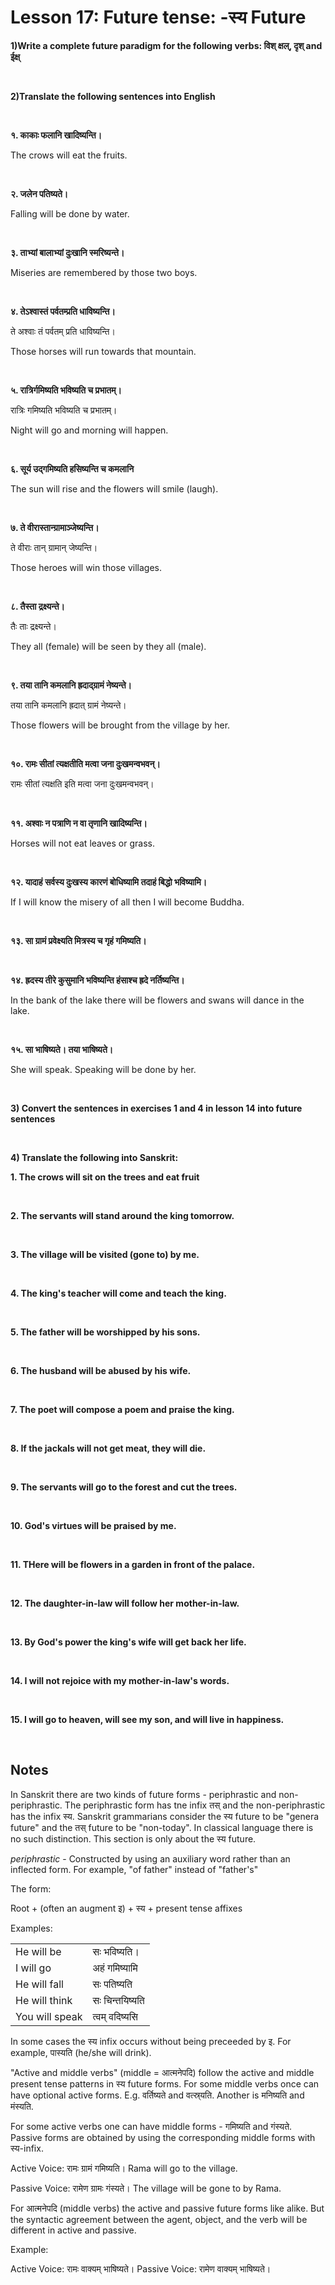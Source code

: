 # Lesson 17: Future tense: -स्य Future


**1)Write a complete future paradigm for the following verbs: विश् क्षल्, दृश् and ईक्ष्**

<BR>

**2)Translate the following sentences into English**

<BR>

**१. काकाः फलानि खादिष्यन्ति।**

The crows will eat the fruits.

<BR>

**२. जलेन पतिष्यते।**

Falling will be done by water.

<BR>

**३. ताभ्यां बालाभ्यां दुःखानि स्मरिष्यन्ते।**

Miseries are remembered by those two boys.

<BR>

**४. तेऽश्वास्तं पर्वतम्प्रति धाविष्यन्ति।**

ते अश्वाः तं पर्वतम् प्रति धाविष्यन्ति।

Those horses will run towards that mountain.

<BR>

**५. रात्रिर्गमिष्यति भविष्यति च प्रभातम्।**

रात्रिः गमिष्यति भविष्यति च प्रभातम्।

Night will go and morning will happen.

<BR>

**६. सूर्य उद्गमिष्यति हसिष्यन्ति च कमलानि**

The sun will rise and the flowers will smile (laugh).

<BR>

**७. ते वीरास्तान्ग्रामाञ्जेष्यन्ति।**

ते वीराः तान् ग्रामान् जेष्यन्ति।

Those heroes will win those villages.

<BR>

**८. तैस्ता द्रक्ष्यन्ते।**

तैः ताः द्रक्ष्यन्ते।

They all (female) will be seen by they all (male).

<BR>

**९. तया तानि कमलानि ह्रदाद्ग्रामं नेष्यन्ते।**

तया तानि कमलानि ह्रदात् ग्रामं नेष्यन्ते।

Those flowers will be brought from the village by her.

<BR>

**१०. रामः सीतां त्यक्षतीति मत्वा जना दुःखमन्वभवन्।**

रामः सीतां त्यक्षति इति मत्वा जना दुःखमन्वभवन्।

<BR>

**११. अश्वाः न पत्राणि न वा तृणानि खादिष्यन्ति।**

Horses will not eat leaves or grass.

<BR>

**१२. यादाहं सर्वस्य दुःखस्य कारणं बोधिष्यामि तदाहं बिद्धो भविष्यामि।**

If I will know the misery of all then I will become Buddha.

<BR>

**१३. सा ग्रामं प्रवेक्ष्यति मित्रस्य च गृहं गमिष्यति।**

<BR>

**१४. ह्रदस्य तीरे कुसुमानि भविष्यन्ति हंसाश्च ह्रदे नर्तिष्यन्ति।**

In the bank of the lake there will be flowers and swans will dance in the lake.

<BR>

**१५. सा भाषिष्यते। तया भाषिष्यते।**

She will speak. Speaking will be done by her.

<BR>

**3) Convert the sentences in exercises 1 and 4 in lesson 14 into future sentences**

<BR>

**4) Translate the following into Sanskrit:**

**1. The crows will sit on the trees and eat fruit**

<BR>

**2. The servants will stand around the king tomorrow.**

<BR>

**3. The village will be visited (gone to) by me.**

<BR>

**4. The king's teacher will come and teach the king.**

<BR>

**5. The father will be worshipped by his sons.**

<BR>

**6. The husband will be abused by his wife.**

<BR>

**7. The poet will compose a poem and praise the king.**

<BR>

**8. If the jackals will not get meat, they will die.**

<BR>

**9. The servants will go to the forest and cut the trees.**

<BR>


**10. God's virtues will be praised by me.**

<BR>

**11. THere will be flowers in a garden in front of the palace.**

<BR>

**12. The daughter-in-law will follow her mother-in-law.**

<BR>

**13. By God's power the king's wife will get back her life.**

<BR>

**14. I will not rejoice with my mother-in-law's words.**

<BR>

**15. I will go to heaven, will see my son, and will live in happiness.**

<BR>

## Notes

In Sanskrit there are two kinds of future forms - periphrastic and non-periphrastic. The periphrastic form has tne infix तस् and the non-periphrastic has the infix स्य. Sanskrit grammarians consider the स्य future to be "genera future" and the तस् future to be "non-today". In classical language there is no such distinction. This section is only about the स्य future.

*periphrastic* - Constructed by using an auxiliary word rather than an inflected form. For example, "of father" instead of "father's"

The form:

Root + (often an augment इ) + स्य + present tense affixes

Examples: 

| | |
| --- | --- |
| He will be | सः भविष्यति। |
| I will go | अहं गमिष्यामि |
| He will fall | सः पतिष्यति |
| He will think | सः चिन्तयिष्यति |
| You will speak | त्वम् वदिष्यसि |

In some cases the स्य infix occurs without being preceeded by इ. For example, पास्यति (he/she will drink).

"Active and middle verbs" (middle = आत्मनेपदि) follow the active and middle present tense patterns in स्य future forms. For some middle verbs once can have optional active forms.  E.g. वर्तिष्यते and वत्स्र्यति. Another is मनिष्यति and मंस्यति.

For some active verbs one can have middle forms - गमिष्यति and गंस्यते. Passive forms are obtained by using the corresponding middle forms with स्य-infix.

Active Voice: रामः ग्रामं गमिष्यति। Rama will go to the village.

Passive Voice: रामेण ग्रामः गंस्यते। The village will be gone to by Rama.

For आत्मनेपदि (middle verbs) the active and passive future forms like alike. But the syntactic agreement between the agent, object, and the verb will be different in active and passive.

Example:

Active Voice: रामः वाक्यम् भाषिष्यते।
Passive Voice: रामेण वाक्यम् भाषिष्यते। 
